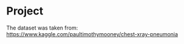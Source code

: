 # Project

The dataset was taken from:
https://www.kaggle.com/paultimothymooney/chest-xray-pneumonia
